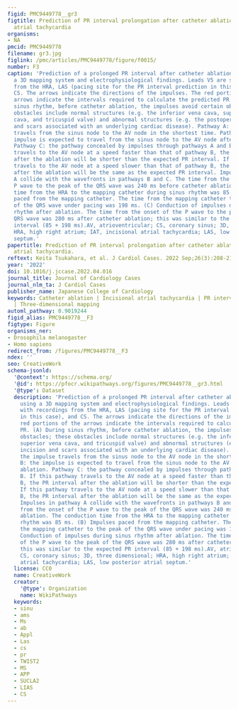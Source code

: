 ```yaml
---
figid: PMC9449778__gr3
figtitle: Prediction of PR interval prolongation after catheter ablation of incisional
  atrial tachycardia
organisms:
- NA
pmcid: PMC9449778
filename: gr3.jpg
figlink: /pmc/articles/PMC9449778/figure/f0015/
number: F3
caption: 'Prediction of a prolonged PR interval after catheter ablation of IAT using
  a 3D mapping system and electrophysiological findings. Leads V5 are shown with recordings
  from the HRA, LAS (pacing site for the PR interval prediction in this case), and
  CS. The arrows indicate the directions of the impulses. The red portions of the
  arrows indicate the intervals required to calculate the predicted PR. (A) During
  sinus rhythm, before catheter ablation, the impulses avoid certain obstacles; these
  obstacles include normal structures (e.g. the inferior vena cava, superior vena
  cava, and tricuspid valve) and abnormal structures (e.g. the postoperative incision
  and scars associated with an underlying cardiac disease). Pathway A: the impulse
  travels from the sinus node to the AV node in the shortest time. Pathway B: the
  impulse is expected to travel from the sinus node to the AV node after ablation.
  Pathway C: the pathway concealed by impulses through pathways A and B. If this pathway
  travels to the AV node at a speed faster than that of pathway B, the PR interval
  after the ablation will be shorter than the expected PR interval. If this pathway
  travels to the AV node at a speed slower than that of pathway B, the PR interval
  after the ablation will be the same as the expected PR interval. Impulses in pathway
  A collide with the wavefronts in pathways B and C. The time from the onset of the
  P wave to the peak of the QRS wave was 240 ms before catheter ablation. The conduction
  time from the HRA to the mapping catheter during sinus rhythm was 85 ms. (B) Impulses
  paced from the mapping catheter. The time from the mapping catheter to the peak
  of the QRS wave under pacing was 198 ms. (C) Conduction of impulses during sinus
  rhythm after ablation. The time from the onset of the P wave to the peak of the
  QRS wave was 280 ms after catheter ablation; this was similar to the expected PR
  interval (85 + 198 ms).AV, atrioventricular; CS, coronary sinus; 3D, three dimensional;
  HRA, high right atrium; IAT, incisional atrial tachycardia; LAS, low posterior atrial
  septum.'
papertitle: Prediction of PR interval prolongation after catheter ablation of incisional
  atrial tachycardia.
reftext: Keita Tsukahara, et al. J Cardiol Cases. 2022 Sep;26(3):208-211.
year: '2022'
doi: 10.1016/j.jccase.2022.04.016
journal_title: Journal of Cardiology Cases
journal_nlm_ta: J Cardiol Cases
publisher_name: Japanese College of Cardiology
keywords: Catheter ablation | Incisional atrial tachycardia | PR interval prolongation
  | Three-dimensional mapping
automl_pathway: 0.9019244
figid_alias: PMC9449778__F3
figtype: Figure
organisms_ner:
- Drosophila melanogaster
- Homo sapiens
redirect_from: /figures/PMC9449778__F3
ndex: ''
seo: CreativeWork
schema-jsonld:
  '@context': https://schema.org/
  '@id': https://pfocr.wikipathways.org/figures/PMC9449778__gr3.html
  '@type': Dataset
  description: 'Prediction of a prolonged PR interval after catheter ablation of IAT
    using a 3D mapping system and electrophysiological findings. Leads V5 are shown
    with recordings from the HRA, LAS (pacing site for the PR interval prediction
    in this case), and CS. The arrows indicate the directions of the impulses. The
    red portions of the arrows indicate the intervals required to calculate the predicted
    PR. (A) During sinus rhythm, before catheter ablation, the impulses avoid certain
    obstacles; these obstacles include normal structures (e.g. the inferior vena cava,
    superior vena cava, and tricuspid valve) and abnormal structures (e.g. the postoperative
    incision and scars associated with an underlying cardiac disease). Pathway A:
    the impulse travels from the sinus node to the AV node in the shortest time. Pathway
    B: the impulse is expected to travel from the sinus node to the AV node after
    ablation. Pathway C: the pathway concealed by impulses through pathways A and
    B. If this pathway travels to the AV node at a speed faster than that of pathway
    B, the PR interval after the ablation will be shorter than the expected PR interval.
    If this pathway travels to the AV node at a speed slower than that of pathway
    B, the PR interval after the ablation will be the same as the expected PR interval.
    Impulses in pathway A collide with the wavefronts in pathways B and C. The time
    from the onset of the P wave to the peak of the QRS wave was 240 ms before catheter
    ablation. The conduction time from the HRA to the mapping catheter during sinus
    rhythm was 85 ms. (B) Impulses paced from the mapping catheter. The time from
    the mapping catheter to the peak of the QRS wave under pacing was 198 ms. (C)
    Conduction of impulses during sinus rhythm after ablation. The time from the onset
    of the P wave to the peak of the QRS wave was 280 ms after catheter ablation;
    this was similar to the expected PR interval (85 + 198 ms).AV, atrioventricular;
    CS, coronary sinus; 3D, three dimensional; HRA, high right atrium; IAT, incisional
    atrial tachycardia; LAS, low posterior atrial septum.'
  license: CC0
  name: CreativeWork
  creator:
    '@type': Organization
    name: WikiPathways
  keywords:
  - sinu
  - ams
  - Ms
  - ab
  - Appl
  - Las
  - cs
  - pr
  - TWIST2
  - MS
  - APP
  - SUCLA2
  - LIAS
  - CS
---
```

